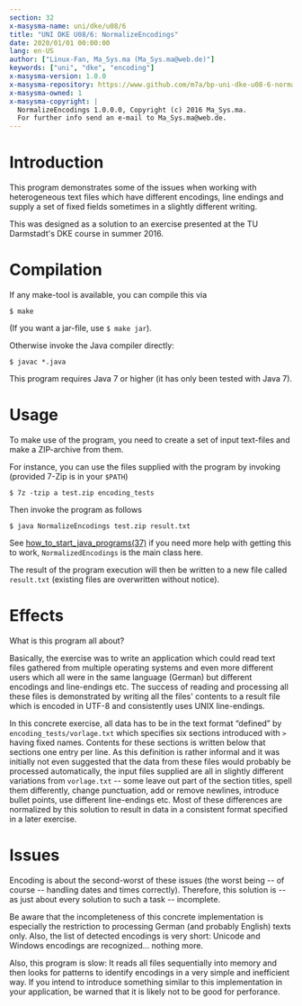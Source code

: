```yaml
---
section: 32
x-masysma-name: uni/dke/u08/6
title: "UNI DKE U08/6: NormalizeEncodings"
date: 2020/01/01 00:00:00
lang: en-US
author: ["Linux-Fan, Ma_Sys.ma (Ma_Sys.ma@web.de)"]
keywords: ["uni", "dke", "encoding"]
x-masysma-version: 1.0.0
x-masysma-repository: https://www.github.com/m7a/bp-uni-dke-u08-6-normalize-encodings
x-masysma-owned: 1
x-masysma-copyright: |
  NormalizeEncodings 1.0.0.0, Copyright (c) 2016 Ma_Sys.ma.
  For further info send an e-mail to Ma_Sys.ma@web.de.
---
```

Introduction
============

This program demonstrates some of the issues when working with heterogeneous
text files which have different encodings, line endings and supply a set of
fixed fields sometimes in a slightly different writing.

This was designed as a solution to an exercise presented at the TU Darmstadt's
DKE course in summer 2016.

Compilation
===========

If any make-tool is available, you can compile this via

	$ make

(If you want a jar-file, use `$ make jar`).

Otherwise invoke the Java compiler directly:

	$ javac *.java

This program requires Java 7 or higher (it has only been tested with Java 7).

Usage
=====

To make use of the program, you need to create a set of input text-files
and make a ZIP-archive from them.

For instance, you can use the files supplied with the program by invoking
(provided 7-Zip is in your `$PATH`)

	$ 7z -tzip a test.zip encoding_tests

Then invoke the program as follows

	$ java NormalizeEncodings test.zip result.txt

See [how_to_start_java_programs(37)](../37/how_to_start_java_programs.xhtml) if
you need more help with getting this to work, `NormalizedEncodings` is the main
class here.

The result of the program execution will then be written to a new file called
`result.txt` (existing files are overwritten without notice).

Effects
=======

What is this program all about?

Basically, the exercise was to write an application which could read text files
gathered from multiple operating systems and even more different users which
all were in the same language (German) but different encodings and line-endings
etc. The success of reading and processing all these files is demonstrated
by writing all the files' contents to a result file which is encoded in UTF-8
and consistently uses UNIX line-endings.

In this concrete exercise, all data has to be in the text format “defined”
by `encoding_tests/vorlage.txt` which specifies six sections introduced
with `>` having fixed names. Contents for these sections is written below
that sections one entry per line. As this definition is rather informal and it
was initially not even suggested that the data from these files would probably
be processed automatically, the input files supplied are all in slightly
different variations from `vorlage.txt` -- some leave out part of the
section titles, spell them differently, change punctuation, add or remove
newlines, introduce bullet points, use different line-endings etc. Most of these
differences are normalized by this solution to result in data in a consistent
format specified in a later exercise.

Issues
======

Encoding is about the second-worst of these issues (the worst being -- of
course -- handling dates and times correctly). Therefore, this solution is --
as just about every solution to such a task -- incomplete.

Be aware that the incompleteness of this concrete implementation is
especially the restriction to processing German (and probably English) texts
only. Also, the list of detected encodings is very short: Unicode and Windows
encodings are recognized... nothing more.

Also, this program is slow: It reads all files sequentially into memory
and then looks for patterns to identify encodings in a very simple and
inefficient way. If you intend to introduce something similar to this
implementation in your application, be warned that it is likely not
to be good for perforance.
